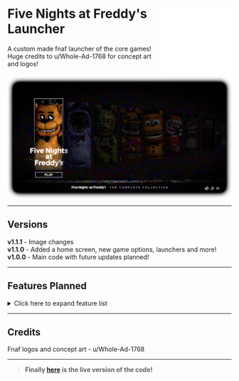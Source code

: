 # <img src=".github/assets/logo.png" alt="Launcher Logo" align="right" width="159px"> Five Nights at Freddy's Launcher
 A custom made fnaf launcher of the core games!<br>
 Huge credits to u/Whole-Ad-1768 for concept art and logos!


<img src=".github/assets/launcher.png" alt="Launcher Photo"><br>

<hr>

 ## Versions
   __v1.1.1__ - Image changes<br>
  __v1.1.0__ - Added a home screen, new game options, launchers and more!<br>
 __v1.0.0__ - Main code with future updates planned!

 <hr>

## Features Planned

<details>
<summary>Click here to expand feature list</summary>

- [ ] __Fix logo change display bug!!__
- [ ] Add Credits screen
- [x] Add a Home screen
- [ ] Optimize js?
- [x] Implement cookies for remembering
- [x] Better/more sound design
- [ ] Add the loading screens
- [ ] Add mobile support
</details>

<hr>

## Credits
 Fnaf logos and concept art - u/Whole-Ad-1768

<hr>

>__Finally [here](https://irv77.github.io/FnafLauncher/) is the live version of the code!__